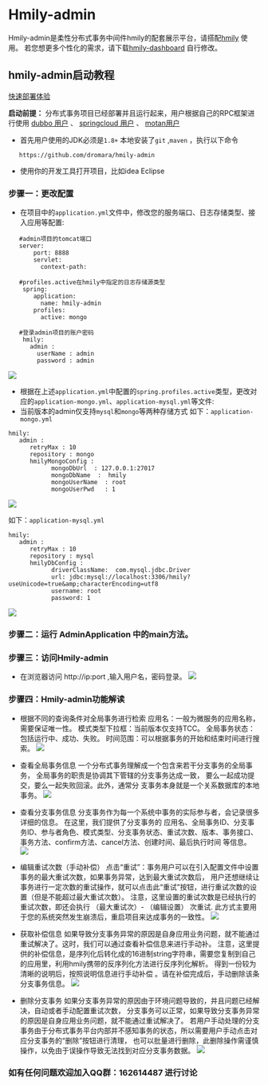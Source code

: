 # Hmily-admin
Hmily-admin是柔性分布式事务中间件hmily的配套展示平台，请搭配[hmily](https://github.com/dromara/hmily) 使用。
若您想更多个性化的需求，请下载[hmily-dashboard](https://github.com/dromara/hmily-dashboard) 自行修改。

## hmily-admin启动教程

[快速部署体验](https://github.com/dromara/hmily-admin/blob/master/QuickStart.md) 

**启动前提：** 分布式事务项目已经部署并且运行起来，用户根据自己的RPC框架进行使用 [dubbo 用户](https://dromara.org/zh-cn/docs/hmily/user-dubbo.html)
、 [springcloud 用户](https://dromara.org/zh-cn/docs/hmily/user-springcloud.html) 
、 [motan用户](https://dromara.org/zh-cn/docs/hmily/user-motan.html)
  * 首先用户使用的JDK必须是`1.8+` 本地安装了`git` ,`maven` ，执行以下命令
  
   ```
      https://github.com/dromara/hmily-admin
   ```
  * 使用你的开发工具打开项目，比如idea Eclipse
  
### 步骤一：更改配置

  * 在项目中的`application.yml`文件中，修改您的服务端口、日志存储类型、接入应用等配置:
  
   ```
      #admin项目的tomcat端口
      server:
          port: 8888
          servlet:
            context-path: 

      #profiles.active在hmily中指定的日志存储源类型
       spring:
          application:
            name: hmily-admin
          profiles:
            active: mongo
     
      #登录admin项目的账户密码
       hmily:
         admin :
           userName : admin
           password : admin
   ```
 ![](https://github.com/yu199195/yu199195.github.io/tree/master/images/hmily/config.jpg)
  
  * 根据在上述`application.yml`中配置的`spring.profiles.active`类型，更改对应的`application-mongo.yml`、`application-mysql.yml`等文件:
  * 当前版本的admin仅支持`mysql`和`mongo`等两种存储方式
  如下：`application-mongo.yml`
  
   ```
   hmily:
      admin :
         retryMax : 10
         repository : mongo
         hmilyMongoConfig :
               mongoDbUrl  : 127.0.0.1:27017
               mongoDbName  :  hmily
               mongoUserName  : root
               mongoUserPwd   : 1
   ```
 ![](https://github.com/yu199195/yu199195.github.io/tree/master/images/hmily/mongoConfig.jpg)
  
   如下：`application-mysql.yml`
    
   ```
   hmily:
      admin :
         retryMax : 10
         repository : mysql
         hmilyDbConfig :
               driverClassName:  com.mysql.jdbc.Driver
               url: jdbc:mysql://localhost:3306/hmily?useUnicode=true&amp;characterEncoding=utf8
               username: root
               password: 1
   ```

 ![](https://github.com/yu199195/yu199195.github.io/tree/master/images/hmily/mysqlConfig.jpg)
   
### 步骤二：运行 AdminApplication 中的main方法。

### 步骤三：访问Hmily-admin
  * 在浏览器访问 http://ip:port ,输入用户名，密码登录。
 ![](https://github.com/yu199195/yu199195.github.io/tree/master/images/hmily/login.jpg)
   
### 步骤四：Hmily-admin功能解读
  * 根据不同的查询条件对全局事务进行检索
  应用名：一般为微服务的应用名称，需要保证唯一性。
  模式类型下拉框：当前版本仅支持TCC。
  全局事务状态： 包括运行中、成功、失败。
  时间范围：可以根据事务的开始和结束时间进行搜索。
 ![](https://github.com/yu199195/yu199195.github.io/tree/master/images/hmily/searchConditions.jpg)
   
  * 查看全局事务信息
  一个分布式事务理解成一个包含来若干分支事务的全局事务，
  全局事务的职责是协调其下管辖的分支事务达成一致，
  要么一起成功提交，要么一起失败回滚。此外，通常分 支事务本身就是一个关系数据库的本地事务。
 ![](https://github.com/yu199195/yu199195.github.io/tree/master/images/hmily/TransInfo.jpg)
   
  * 查看分支事务信息
  分支事务作为每一个系统中事务的实际参与者，会记录很多详细的信息。
  在这里，我们提供了分支事务的 
  应用名、全局事务ID、分支事务ID、参与者角色、模式类型、分支事务状态、重试次数、版本、事务接口、事务方法、confirm方法、cancel方法、创建时间、最后执行时间
  等信息。
 ![](https://github.com/yu199195/yu199195.github.io/tree/master/images/hmily/participantInfo.jpg)
   
  * 编辑重试次数（手动补偿）
  点击“重试”：事务用户可以在引入配置文件中设置事务的最大重试次数，如果事务异常，达到最大重试次数后，
  用户还想继续让事务进行一定次数的重试操作，就可以点击此“重试”按钮，进行重试次数的设置（但是不能超过最大重试次数）。
  注意，这里设置的重试次数是已经执行的重试次数，即还会执行 （最大重试次）- （编辑设置） 次重试.
  此方式主要用于您的系统突然发生崩溃后，重启项目来达成事务的一致性。
 ![](https://github.com/yu199195/yu199195.github.io/tree/master/images/hmily/retry.jpg)
 
 
  * 获取补偿信息
  如果导致分支事务异常的原因是自身应用业务问题，就不能通过重试解决了。这时，我们可以通过查看补偿信息来进行手动补。
  注意，这里提供的补偿信息，是序列化后转化成的16进制string字符串，需要您复制到自己的应用里，利用hmily携带的反序列化方法进行反序列化解析。
  得到一份较为清晰的说明后，按照说明信息进行手动补偿 。请在补偿完成后，手动删除该条分支事务信息。
 ![](https://github.com/yu199195/yu199195.github.io/tree/master/images/hmily/compensation.jpg)

   
  * 删除分支事务
  如果分支事务异常的原因由于环境问题导致的，并且问题已经解决，自动或者手动配置重试次数，
  分支事务可以正常，如果导致分支事务异常的原因是自身应用业务问题，就不能通过重试解决了。
  若用户手动处理的分支事务由于分布式事务平台内部并不感知事务的状态，所以需要用户手动点击对应分支事务的“删除”按钮进行清理，
  也可以批量进行删除，此删除操作需谨慎操作，以免由于误操作导致无法找到对应分支事务数据。
 ![](https://github.com/yu199195/yu199195.github.io/tree/master/images/hmily/delete.jpg)


### 如有任何问题欢迎加入QQ群：162614487 进行讨论

